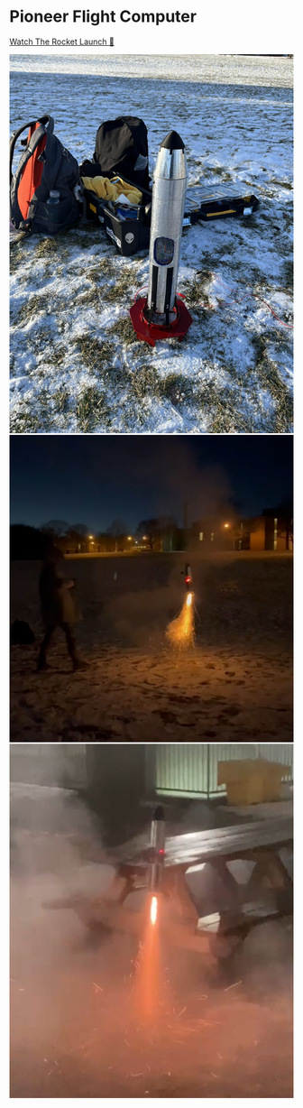 # Pioneer Flight Computer

[Watch The Rocket Launch 🚀](https://github.com/wilsonchenghy/Pioneer_Flight_Computer/blob/main/Rocket_Launch.MOV)

![](https://github.com/wilsonchenghy/Pioneer_Flight_Computer/blob/main/assets/Pioneer.jpg)
![](https://github.com/wilsonchenghy/Pioneer_Flight_Computer/blob/main/assets/TVC_Rocket.jpg)
![](https://github.com/wilsonchenghy/Pioneer_Flight_Computer/blob/main/assets/TVC_Rocket_2.jpg)
